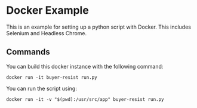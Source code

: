 # Docker Example

This is an example for setting up a python script with Docker.  This includes Selenium and Headless Chrome.

## Commands

You can build this docker instance with the following command:

```
docker run -it buyer-resist run.py
```

You can run the script using:

```
docker run -it -v "$(pwd):/usr/src/app" buyer-resist run.py
```
